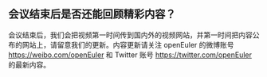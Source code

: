 ## 会议结束后是否还能回顾精彩内容？
会议结束后，我们会把视频第一时间传到国内外的视频网站，并第一时间把内容公布的网站上，请留意我们的更新。内容更新请关注 openEuler 的微博账号     https://weibo.com/openEuler 和 Twitter 账号 https://twitter.com/openEuler 的最新内容。